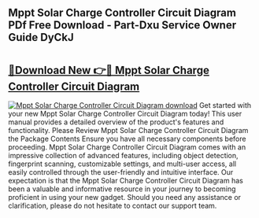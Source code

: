 ## Mppt Solar Charge Controller Circuit Diagram PDf Free Download - Part-Dxu Service Owner Guide DyCkJ

# <h2><a href="http://dfkaul.blite.top/?on=Mppt+Solar+Charge+Controller+Circuit+Diagram">🔗Download New 👉🔴 Mppt Solar Charge Controller Circuit Diagram</a></h2>

[![Mppt Solar Charge Controller Circuit Diagram download](https://i.imgur.com/lujVjoI.png)](http://dfkaul.blite.top/?on=Mppt+Solar+Charge+Controller+Circuit+Diagram)
Get started with your new Mppt Solar Charge Controller Circuit Diagram today! This user manual provides a detailed overview of the product's features and functionality. Please Review Mppt Solar Charge Controller Circuit Diagram the Package Contents Ensure you have all necessary components before proceeding. Mppt Solar Charge Controller Circuit Diagram comes with an impressive collection of advanced features, including object detection, fingerprint scanning, customizable settings, and multi-user access, all easily controlled through the user-friendly and intuitive interface. Our expectation is that the Mppt Solar Charge Controller Circuit Diagram has been a valuable and informative resource in your journey to becoming proficient in using your new gadget. Should you need any assistance or clarification, please do not hesitate to contact our support team.
